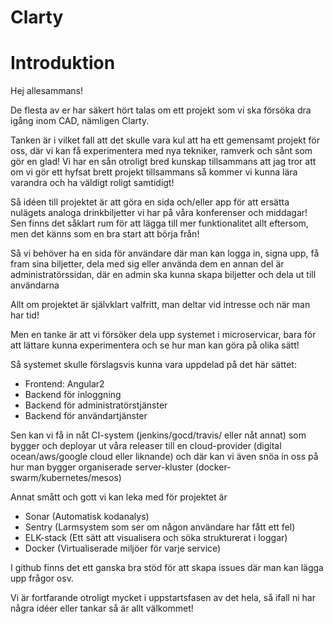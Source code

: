 # Clarty
# Introduktion
Hej allesammans!

De flesta av er har säkert hört talas om ett projekt som vi ska försöka dra igång inom CAD, nämligen Clarty.

Tanken är i vilket fall att det skulle vara kul att ha ett gemensamt projekt för oss, där vi kan få experimentera med nya tekniker, ramverk och sånt som gör en glad! Vi har en sån otroligt bred kunskap tillsammans att jag tror att om vi gör ett hyfsat brett projekt tillsammans så kommer vi kunna lära varandra och ha väldigt roligt samtidigt!

Så idéen till projektet är att göra en sida och/eller app för att ersätta nulägets analoga drinkbiljetter vi har på våra konferenser och middagar! Sen finns det såklart rum för att lägga till mer funktionalitet allt eftersom, men det känns som en bra start att börja från!

Så vi behöver ha en sida för användare där man kan logga in, signa upp, få fram sina biljetter, dela med sig eller använda dem
en annan del är administratörssidan, där en admin ska kunna skapa biljetter och dela ut till användarna

Allt om projektet är självklart valfritt, man deltar vid intresse och när man har tid!

Men en tanke är att vi försöker dela upp systemet i microservicar, bara för att lättare kunna experimentera och se hur man kan göra på olika sätt!

Så systemet skulle förslagsvis kunna vara uppdelad på det här sättet:

* Frontend: Angular2
* Backend för inloggning
* Backend för administratörstjänster
* Backend för användartjänster

Sen kan vi få in nåt CI-system (jenkins/gocd/travis/ eller nåt annat) som bygger och deployar ut våra releaser till en cloud-provider (digital ocean/aws/google cloud eller liknande) och där kan vi även snöa in oss på hur man bygger organiserade server-kluster (docker-swarm/kubernetes/mesos)

Annat smått och gott vi kan leka med för projektet är
* Sonar      (Automatisk kodanalys)
* Sentry     (Larmsystem som ser om någon användare har fått ett fel)
* ELK-stack (Ett sätt att visualisera och söka strukturerat i loggar)
* Docker     (Virtualiserade miljöer för varje service)

I github finns det ett ganska bra stöd för att skapa issues där man kan lägga upp frågor osv.

Vi är fortfarande otroligt mycket i uppstartsfasen av det hela, så ifall ni har några idéer eller tankar så är allt välkommet!

